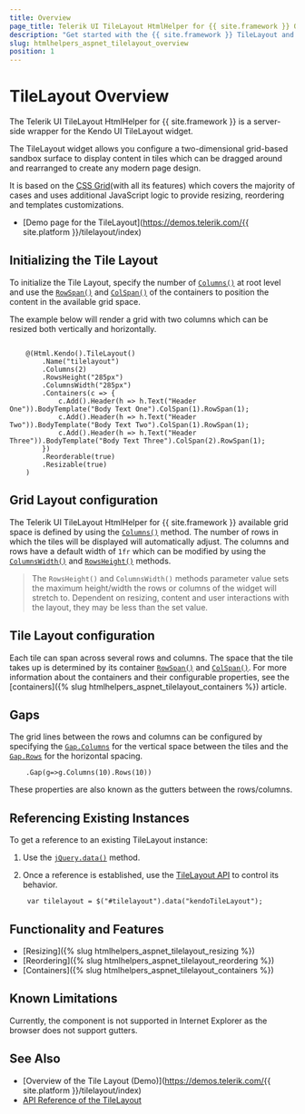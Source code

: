 ```yaml
---
title: Overview
page_title: Telerik UI TileLayout HtmlHelper for {{ site.framework }} Overview 
description: "Get started with the {{ site.framework }} TileLayout and learn about its features and how to initialize the component."
slug: htmlhelpers_aspnet_tilelayout_overview
position: 1
---
```


# TileLayout Overview

The Telerik UI TileLayout HtmlHelper for {{ site.framework }} is a server-side wrapper for the Kendo UI TileLayout widget.

The TileLayout widget allows you configure a two-dimensional grid-based sandbox surface to display content in tiles which can be dragged around and rearranged to create any modern page design.

It is based on the [CSS Grid](https://css-tricks.com/snippets/css/complete-guide-grid/)(with all its features) which covers the majority of cases and uses additional JavaScript logic to provide resizing, reordering and templates customizations.

* [Demo page for the TileLayout](https://demos.telerik.com/{{ site.platform }}/tilelayout/index) 

## Initializing the Tile Layout

To initialize the Tile Layout, specify the number of [`Columns()`](/api/Kendo.Mvc.UI.Fluent/TileLayoutBuilder#columnssystemdouble) at root level and use the [`RowSpan()`](/api/Kendo.Mvc.UI.Fluent/TileLayoutContainerBuilder#rowspansystemdouble) and [`ColSpan()`](/api/Kendo.Mvc.UI.Fluent/TileLayoutContainerBuilder#colspansystemdouble) of the containers to position the content in the available grid space.

The example below will render a grid with two columns which can be resized both vertically and horizontally.


```Razor

    @(Html.Kendo().TileLayout()
        .Name("tilelayout")
        .Columns(2)
        .RowsHeight("285px")
        .ColumnsWidth("285px")
        .Containers(c => {
            c.Add().Header(h => h.Text("Header One")).BodyTemplate("Body Text One").ColSpan(1).RowSpan(1);
            c.Add().Header(h => h.Text("Header Two")).BodyTemplate("Body Text Two").ColSpan(1).RowSpan(1);
            c.Add().Header(h => h.Text("Header Three")).BodyTemplate("Body Text Three").ColSpan(2).RowSpan(1);
        })
        .Reorderable(true)
        .Resizable(true)
    )
```

## Grid Layout configuration 

The Telerik UI TileLayout HtmlHelper for {{ site.framework }} available grid space is defined by using the [`Columns()`](/api/Kendo.Mvc.UI.Fluent/TileLayoutBuilder#columnssystemdouble) method. The number of rows in which the tiles will be displayed will automatically adjust. The columns and rows have a default width of `1fr` which can be modified by using the [`ColumnsWidth()`](/api/Kendo.Mvc.UI.Fluent/TileLayoutBuilder#columnswidthsystemstring) and [`RowsHeight()`](/api/Kendo.Mvc.UI.Fluent/TileLayoutBuilder#rowsheightsystemstring) methods.

> The `RowsHeight()` and `ColumnsWidth()` methods parameter value sets the maximum height/width the rows or columns of the widget will stretch to. Dependent on resizing, content and user interactions with the layout, they may be less than the set value.

## Tile Layout configuration

Each tile can span across several rows and columns. The space that the tile takes up is determined by its container [`RowSpan()`](/api/Kendo.Mvc.UI.Fluent/TileLayoutContainerBuilder#rowspansystemdouble) and [`ColSpan()`](/api/Kendo.Mvc.UI.Fluent/TileLayoutContainerBuilder#colspansystemdouble). For more information about the containers and their configurable properties, see the [containers]({% slug htmlhelpers_aspnet_tilelayout_containers %}) article.

## Gaps

The grid lines between the rows and columns can be configured by specifying the [`Gap.Columns`](/api/Kendo.Mvc.UI.Fluent/TileLayoutGapSettingsBuilder#columnssystemdouble) for the vertical space between the tiles and the [`Gap.Rows`](/api/Kendo.Mvc.UI.Fluent/TileLayoutGapSettingsBuilder#rowssystemdouble) for the horizontal spacing.

```Razor
    .Gap(g=>g.Columns(10).Rows(10))
```

These properties are also known as the gutters between the rows/columns.

## Referencing Existing Instances

To get a reference to an existing TileLayout instance:

1. Use the [`jQuery.data()`](https://api.jquery.com/jQuery.data/) method.
1. Once a reference is established, use the [TileLayout API](https://docs.telerik.com/kendo-ui/api/javascript/ui/tilelayout) to control its behavior.

        var tilelayout = $("#tilelayout").data("kendoTileLayout");

## Functionality and Features

* [Resizing]({% slug htmlhelpers_aspnet_tilelayout_resizing %})
* [Reordering]({% slug htmlhelpers_aspnet_tilelayout_reordering %})
* [Containers]({% slug htmlhelpers_aspnet_tilelayout_containers %})

## Known Limitations

Currently, the component is not supported in Internet Explorer as the browser does not support gutters.

## See Also

* [Overview of the Tile Layout (Demo)](https://demos.telerik.com/{{ site.platform }}/tilelayout/index)
* [API Reference of the TileLayout](/api/tilelayout)

